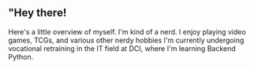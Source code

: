 ## "Hey there! 
 Here's a little overview of myself. 
I'm kind of a nerd. I enjoy playing video games, TCGs, and various other nerdy hobbies
I'm currently undergoing vocational retraining in the IT field at DCI, where I'm learning Backend Python.
